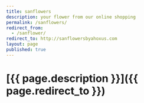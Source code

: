 ```yaml
---
title: sanflowers
description: your flower from our online shopping
permalink: /sanflowers/
redirect_from:
  - /sanflower/
redirect_to: http://sanflowersbyahoxus.com
layout: page
published: true
---
```


# [{{ page.description }}]({{ page.redirect_to }})
